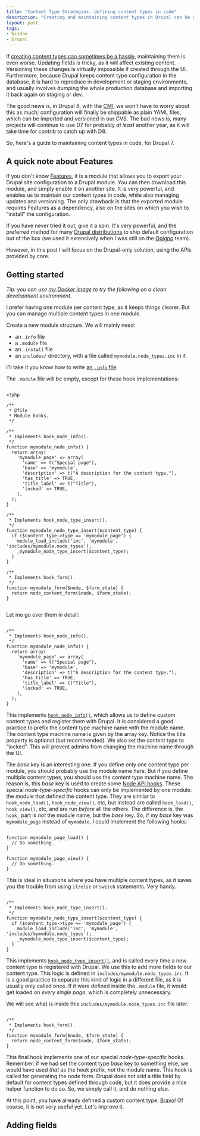 ```yaml
---
title: "Content Type Strategies: defining content types in code"
description: "Creating and maintaining content types in Drupal can be a challenge and get overwhelming. Here are a few tips to define them using code."
layout: post
tags:
- Wisdom
- Drupal
---
```


If [creating content types can sometimes be a hassle](/lore/2015/04/08/content-type-strategies-part-1-planning/), maintaining them is even worse. Updating fields is tricky, as it will affect existing content. Versioning these changes is virtually impossible if created through the UI. Furthermore, because Drupal keeps content type configuration in the database, it is hard to reproduce in development or staging environments, and usually involves dumping the whole production database and importing it back again on staging or dev.

The good news is, in Drupal 8, with the [CMI](http://drupal8cmi.org/ "Configuration Management Initiative"), we won't have to worry about this as much; configuration will finally be shippable as plain YAML files, which can be imported and versioned in our CVS. The bad news is, many projects will continue to use D7 for probably *at least* another year, as it will take time for contrib to catch up with D8.

So, here's a guide to maintaining content types in code, for Drupal 7.

## A quick note about Features

If you don't know [Features](https://www.drupal.org/project/features), it is a module that allows you to export your Drupal site configuration to a Drupal module. You can then download this module, and simply enable it on another site. It is very powerful, and enables us to maintain our content types in code, while also managing updates and versioning. The only drawback is that the exported module requires Features as a dependency, also on the sites on which you wish to &ldquo;install&rdquo; the configuration.

If you have never tried it out, give it a spin. It's very powerful, and the preferred method for many [Drupal distributions](https://www.drupal.org/project/project_distribution) to ship default configuration out of the box (we used it extensively when I was still on the [Opigno](https://www.drupal.org/project/opigno_lms) team).

However, in this post I will focus on the Drupal-only solution, using the APIs provided by core.

## Getting started

*Tip: you can use [my Docker image](/lore/2015/03/27/use-docker-to-kickstart-your-drupal-development/) to try the following on a clean development environment.*

I prefer having one module per content type, as it keeps things clearer. But you can manage multiple content types in one module.

Create a new module structure. We will mainly need:

* an `.info` file
* a `.module` file
* an `.install` file
* an `includes/` directory, with a file called `mymodule.node_types.inc` in it

I'll take it you know how to write [an `.info` file](https://www.drupal.org/node/542202).

The `.module` file will be empty, except for these hook implementations:

<pre><code class="language-php">
&lt;?php

/**
 * @file
 * Module hooks.
 */

/**
 * Implements hook_node_info().
 */
function mymodule_node_info() {
  return array(
    'mymodule_page' => array(
      'name' => t("Special page"),
      'base' => 'mymodule',
      'description' => t("A description for the content type."),
      'has_title' => TRUE,
      'title_label' => t("Title"),
      'locked' => TRUE,
    ),
  );
}

/**
 * Implements hook_node_type_insert().
 */
function mymodule_node_type_insert($content_type) {
  if ($content_type->type == 'mymodule_page') {
    module_load_include('inc', 'mymodule', 'includes/mymodule.node_types');
    _mymodule_node_type_insert($content_type);
  }
}

/**
 * Implements hook_form().
 */
function mymodule_form($node, $form_state) {
  return node_content_form($node, $form_state);
}

</code></pre>

Let me go over them in detail:

<pre><code class="language-php">
/**
 * Implements hook_node_info().
 */
function mymodule_node_info() {
  return array(
    'mymodule_page' => array(
      'name' => t("Special page"),
      'base' => 'mymodule',
      'description' => t("A description for the content type."),
      'has_title' => TRUE,
      'title_label' => t("Title"),
      'locked' => TRUE,
    ),
  );
}
</code></pre>

This implements [`hook_node_info()`](https://api.drupal.org/api/drupal/modules%21node%21node.api.php/function/hook_node_info/7), which allows us to define custom content types and register them with Drupal. It is considered a good practice to prefix the content type machine name with the module name. The content type machine name is given by the array key. Notice the title property is optional (but recommended). We also set the content type to &ldquo;locked&rdquo;. This will prevent admins from changing the machine name through the UI.

The *base* key is an interesting one. If you define only one content type per module, you should probably use the module name here. But if you define multiple content types, you should use the content type machine name. The reason is, this *base* key is used to create some [Node API hooks](https://api.drupal.org/api/drupal/modules%21node%21node.api.php/group/node_api_hooks/7). These special *node-type-specific* hooks can only be implemented by one module: the module that defined the content type. They are similar to `hook_node_load()`, `hook_node_view()`, etc, but instead are called `hook_load()`, `hook_view()`, etc, and are run *before* all the others. The difference is, the `hook_` part is *not* the module name, but the *base* key. So, if my *base* key was `mymodule_page` instead of `mymodule`, I could implement the following hooks:

<pre><code class="language-php">
function mymodule_page_load() {
  // Do something.
}

function mymodule_page_view() {
  // Do something.
}
</code></pre>

This is ideal in situations where you have multiple content types, as it saves you the trouble from using `if/else` or `switch` statements. Very handy.

<pre><code class="language-php">
/**
 * Implements hook_node_type_insert().
 */
function mymodule_node_type_insert($content_type) {
  if ($content_type->type == 'mymodule_page') {
    module_load_include('inc', 'mymodule', 'includes/mymodule.node_types');
    _mymodule_node_type_insert($content_type);
  }
}
</code></pre>

This implements [`hook_node_type_insert()`](https://api.drupal.org/api/drupal/modules%21node%21node.api.php/function/hook_node_type_insert/7), and is called every time a new content type is registered with Drupal. We use this to add more fields to our content type. This logic is defined in `includes/mymodule.node_types.inc`. It is a good practice to separate this kind of logic in a different file, as it is usually only called once. If it were defined inside the `.module` file, it would get loaded on *every single page*, which is completely unnecessary.

We will see what is inside this `includes/mymodule.node_types.inc` file later.

<pre><code class="language-php">
/**
 * Implements hook_form().
 */
function mymodule_form($node, $form_state) {
  return node_content_form($node, $form_state);
}
</code></pre>

This final hook implements one of our special *node-type-specific* hooks. Remember: if we had set the content type *base* key to something else, we would have used *that* as the hook prefix, *not* the module name. This hook is called for generating the node form. Drupal does not add a title field by default for content types defined through code, but it does provide a nice helper function to do so. So, we simply call it, and do nothing else.

At this point, you have already defined a custom content type. [Bravo](https://www.youtube.com/watch?v=g_FdDtCB8xw)! Of course, it is not very useful yet. Let's improve it.

## Adding fields

